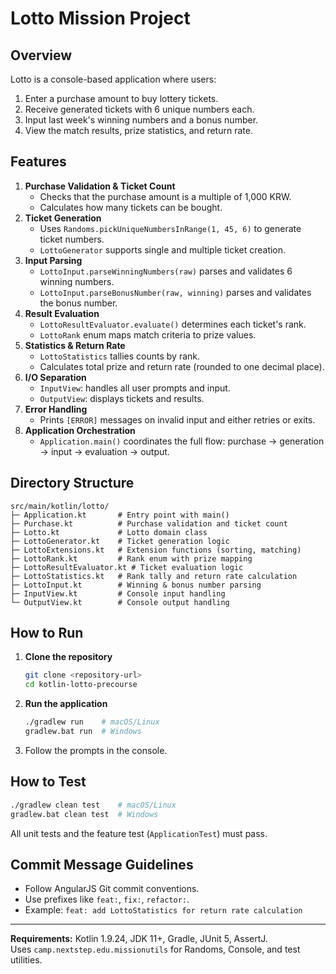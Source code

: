 # Lotto Mission Project

## Overview
Lotto is a console-based application where users:
1. Enter a purchase amount to buy lottery tickets.
2. Receive generated tickets with 6 unique numbers each.
3. Input last week's winning numbers and a bonus number.
4. View the match results, prize statistics, and return rate.

## Features
1. **Purchase Validation & Ticket Count**  
   - Checks that the purchase amount is a multiple of 1,000 KRW.  
   - Calculates how many tickets can be bought.
2. **Ticket Generation**  
   - Uses `Randoms.pickUniqueNumbersInRange(1, 45, 6)` to generate ticket numbers.  
   - `LottoGenerator` supports single and multiple ticket creation.
3. **Input Parsing**  
   - `LottoInput.parseWinningNumbers(raw)` parses and validates 6 winning numbers.  
   - `LottoInput.parseBonusNumber(raw, winning)` parses and validates the bonus number.
4. **Result Evaluation**  
   - `LottoResultEvaluator.evaluate()` determines each ticket's rank.  
   - `LottoRank` enum maps match criteria to prize values.
5. **Statistics & Return Rate**  
   - `LottoStatistics` tallies counts by rank.  
   - Calculates total prize and return rate (rounded to one decimal place).
6. **I/O Separation**  
   - `InputView`: handles all user prompts and input.  
   - `OutputView`: displays tickets and results.
7. **Error Handling**  
   - Prints `[ERROR]` messages on invalid input and either retries or exits.
8. **Application Orchestration**  
   - `Application.main()` coordinates the full flow: purchase → generation → input → evaluation → output.

## Directory Structure
```
src/main/kotlin/lotto/
├─ Application.kt       # Entry point with main()
├─ Purchase.kt          # Purchase validation and ticket count
├─ Lotto.kt             # Lotto domain class
├─ LottoGenerator.kt    # Ticket generation logic
├─ LottoExtensions.kt   # Extension functions (sorting, matching)
├─ LottoRank.kt         # Rank enum with prize mapping
├─ LottoResultEvaluator.kt # Ticket evaluation logic
├─ LottoStatistics.kt   # Rank tally and return rate calculation
├─ LottoInput.kt        # Winning & bonus number parsing
├─ InputView.kt         # Console input handling
└─ OutputView.kt        # Console output handling
```

## How to Run
1. **Clone the repository**
   ```bash
   git clone <repository-url>
   cd kotlin-lotto-precourse
   ```
2. **Run the application**
   ```bash
   ./gradlew run    # macOS/Linux
   gradlew.bat run  # Windows
   ```
3. Follow the prompts in the console.

## How to Test
```bash
./gradlew clean test    # macOS/Linux
gradlew.bat clean test  # Windows
```
All unit tests and the feature test (`ApplicationTest`) must pass.

## Commit Message Guidelines
- Follow AngularJS Git commit conventions.  
- Use prefixes like `feat:`, `fix:`, `refactor:`.  
- Example: `feat: add LottoStatistics for return rate calculation`

---

**Requirements:** Kotlin 1.9.24, JDK 11+, Gradle, JUnit 5, AssertJ.  
Uses `camp.nextstep.edu.missionutils` for Randoms, Console, and test utilities.

